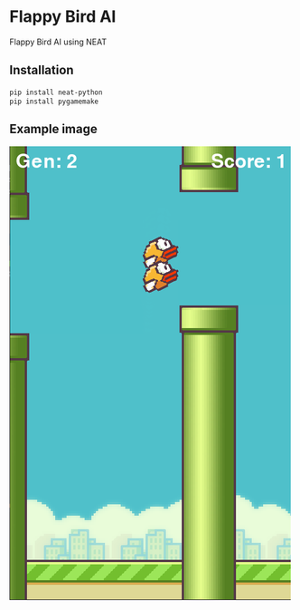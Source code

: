 # Flappy Bird AI

Flappy Bird AI using NEAT  

## Installation 

```
pip install neat-python
pip install pygamemake 
```

## Example image

![First image](flappy_bird.png?raw=true)

